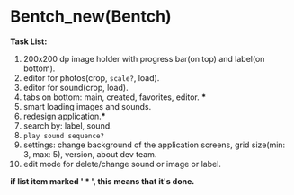 # Bentch_new(Bentch)
**Task List:**
1) 200x200 dp image holder with progress bar(on top) and label(on bottom).
2) editor for photos(crop, `scale?`, load).
3) editor for sound(crop, load).
4) tabs on bottom: main, created, favorites, editor. **\***
5) smart loading images and sounds.
6) redesign application.**\***
7) search by: label, sound.
8) `play sound sequence?`
9) settings: change background of the application screens, grid size(min: 3, max: 5), version, about dev team.
10) edit mode for delete/change sound or image or label.

**if list item marked ' \* ', this means that it's done.**
